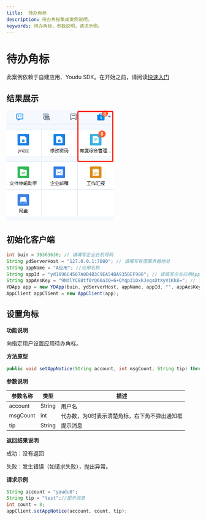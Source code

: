 ```yaml
---
title:  待办角标
description: 待办角标集成案例说明。
keywords: 待办角标，参数说明，请求示例。
---
```


# 待办角标

此案例依赖于自建应用、Youdu SDK。在开始之前，请阅读[快速入门](./a01_00001.md)

## 结果展示

![1565947390699](res/b01_00056/1565947390699.png)

## 初始化客户端

```java
int buin = 36363636; // 请填写企业总机号码
String ydServerHost = "127.0.0.1:7080"; // 请填写有度服务器地址
String appName = "A应用"; //应用名称
String appId = "yd1696C4567A0B4B3C9EA54BA935BEF986"; // 请填写企业应用AppId
String appAesKey = "9NdlYC88tf0rQ66a3Q+6+QYqp31OxkJeqsDtXyViKk8="; // 请填写企业应用的EncodingaesKey
YDApp app = new YDApp(buin, ydServerHost, appName, appId, "", appAesKey);
AppClient appClient = new AppClient(app);
```

## 设置角标

**功能说明**

向指定用户设置应用待办角标。

**方法原型**

```java
public void setAppNotice(String account, int msgCount, String tip) throws ParamParserException, AESCryptoException, HttpRequestException;
```

**参数说明**

| 参数名称 | 类型   | 描述                                          |
| -------- | ------ | --------------------------------------------- |
| account  | String | 用户名                                        |
| msgCount | int    | 代办数，为0时表示清楚角标，右下角不弹出通知框 |
| tip      | String | 提示消息                                      |

**返回结果说明**

成功：没有返回

失败：发生错误（如请求失败），抛出异常。

**请求示例**

```java
String account = "youdu0";
String tip = "test";//提示消息
int count = 8;
appClient.setAppNotice(account, count, tip);
```